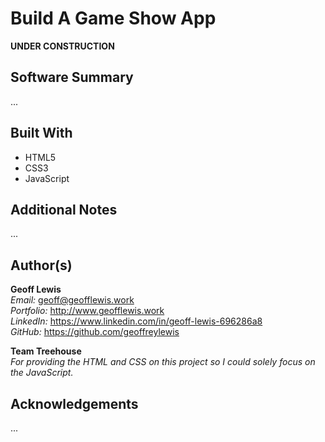 # Build A Game Show App

**UNDER CONSTRUCTION**

## Software Summary

...

## Built With

* HTML5
* CSS3
* JavaScript

## Additional Notes

...

## Author(s)

**Geoff Lewis**  
*Email:* geoff@geofflewis.work  
*Portfolio:* http://www.geofflewis.work  
*LinkedIn:* https://www.linkedin.com/in/geoff-lewis-696286a8  
*GitHub:* https://github.com/geoffreylewis

**Team Treehouse**  
*For providing the HTML and CSS on this project so I could solely focus on the JavaScript.*

## Acknowledgements

...
